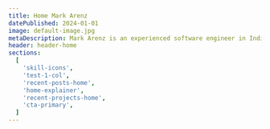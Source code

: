 ```yaml
---
title: Home Mark Arenz
datePublished: 2024-01-01
image: default-image.jpg
metaDescription: Mark Arenz is an experienced software engineer in Indianapolis Indiana, solving problems and leading teams for global brands.
header: header-home
sections:
  [
    'skill-icons',
    'test-1-col',
    'recent-posts-home',
    'home-explainer',
    'recent-projects-home',
    'cta-primary',
  ]
---
```

